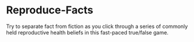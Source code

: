 # Reproduce-Facts
Try to separate fact from fiction as you click through a series of commonly held reproductive health beliefs in this fast-paced true/false game.
